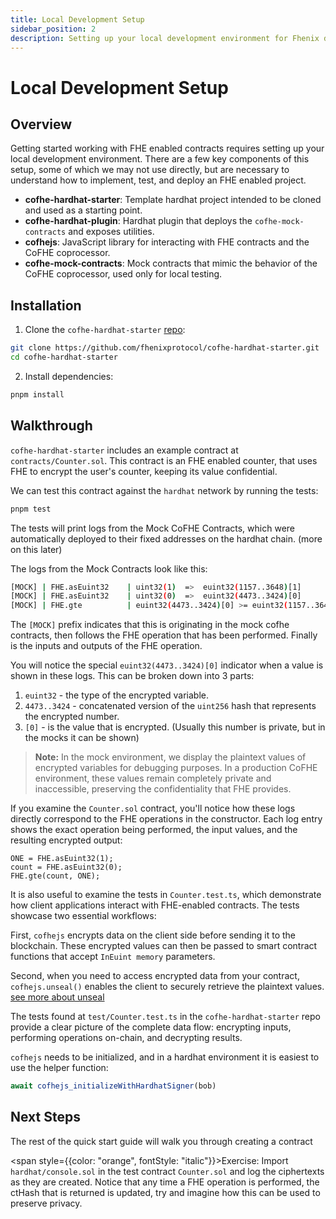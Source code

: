 ```yaml
---
title: Local Development Setup
sidebar_position: 2
description: Setting up your local development environment for Fhenix development
---
```


# Local Development Setup

## Overview

Getting started working with FHE enabled contracts requires setting up your local development environment. There are a few key components of this setup, some of which we may not use directly, but are necessary to understand how to implement, test, and deploy an FHE enabled project.

- **cofhe-hardhat-starter**: Template hardhat project intended to be cloned and used as a starting point.
- **cofhe-hardhat-plugin**: Hardhat plugin that deploys the `cofhe-mock-contracts` and exposes utilities.
- **cofhejs**: JavaScript library for interacting with FHE contracts and the CoFHE coprocessor.
- **cofhe-mock-contracts**: Mock contracts that mimic the behavior of the CoFHE coprocessor, used only for local testing.

## Installation

1. Clone the `cofhe-hardhat-starter` [repo](https://github.com/fhenixprotocol/cofhe-hardhat-starter):

```bash
git clone https://github.com/fhenixprotocol/cofhe-hardhat-starter.git
cd cofhe-hardhat-starter
```

2. Install dependencies:

```bash
pnpm install
```

## Walkthrough

`cofhe-hardhat-starter` includes an example contract at `contracts/Counter.sol`. This contract is an FHE enabled counter, that uses FHE to encrypt the user's counter, keeping its value confidential.

We can test this contract against the `hardhat` network by running the tests:

```bash
pnpm test
```

The tests will print logs from the Mock CoFHE Contracts, which were automatically deployed to their fixed addresses on the hardhat chain. (more on this later)

The logs from the Mock Contracts look like this:

```bash
[MOCK] | FHE.asEuint32    | uint32(1)  =>  euint32(1157..3648)[1]
[MOCK] | FHE.asEuint32    | uint32(0)  =>  euint32(4473..3424)[0]
[MOCK] | FHE.gte          | euint32(4473..3424)[0] >= euint32(1157..3648)[1]  =>  ebool(9092..1872)[false]
```

The `[MOCK]` prefix indicates that this is originating in the mock cofhe contracts, then follows the FHE operation that has been performed. Finally is the inputs and outputs of the FHE operation.

You will notice the special `euint32(4473..3424)[0]` indicator when a value is shown in these logs. This can be broken down into 3 parts:

1. `euint32` - the type of the encrypted variable.
2. `4473..3424` - concatenated version of the `uint256` hash that represents the encrypted number.
3. `[0]` - is the value that is encrypted. (Usually this number is private, but in the mocks it can be shown)

> **Note:** In the mock environment, we display the plaintext values of encrypted variables for debugging purposes. In a production CoFHE environment, these values remain completely private and inaccessible, preserving the confidentiality that FHE provides.

If you examine the `Counter.sol` contract, you'll notice how these logs directly correspond to the FHE operations in the constructor. Each log entry shows the exact operation being performed, the input values, and the resulting encrypted output:

```solidity
ONE = FHE.asEuint32(1);
count = FHE.asEuint32(0);
FHE.gte(count, ONE);
```

It is also useful to examine the tests in `Counter.test.ts`, which demonstrate how client applications interact with FHE-enabled contracts. The tests showcase two essential workflows:

First, `cofhejs` encrypts data on the client side before sending it to the blockchain. These encrypted values can then be passed to smart contract functions that accept `InEuint memory` parameters.

Second, when you need to access encrypted data from your contract, `cofhejs.unseal()` enables the client to securely retrieve the plaintext values. [see more about unseal](../cofhejs/sealing-unsealing.md)

The tests found at `test/Counter.test.ts` in the `cofhe-hardhat-starter` repo provide a clear picture of the complete data flow: encrypting inputs, performing operations on-chain, and decrypting results.

`cofhejs` needs to be initialized, and in a hardhat environment it is easiest to use the helper function:

```typescript
await cofhejs_initializeWithHardhatSigner(bob)
```

## Next Steps

The rest of the quick start guide will walk you through creating a contract

<span style={{color: "orange", fontStyle: "italic"}}>Exercise:</span> Import `hardhat/console.sol` in the test contract `Counter.sol` and log the ciphertexts as they are created. Notice that any time a FHE operation is performed, the ctHash that is returned is updated, try and imagine how this can be used to preserve privacy.
